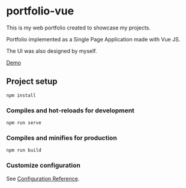 # portfolio-vue

This is my web portfolio created to showcase my projects.

Portfolio implemented as a Single Page Application made with Vue JS.

The UI was also designed by myself.

[Demo](https://redhatdev16.github.io/portfolio/)

## Project setup
```
npm install
```

### Compiles and hot-reloads for development
```
npm run serve
```

### Compiles and minifies for production
```
npm run build
```

### Customize configuration
See [Configuration Reference](https://cli.vuejs.org/config/).
